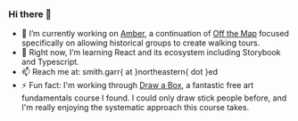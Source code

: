 ### Hi there 👋

<!--
**garrrettt/garrrettt** is a ✨ _special_ ✨ repository because its `README.md` (this file) appears on your GitHub profile.

Here are some ideas to get you started:

- 🔭 I’m currently working on ...
- 🌱 I’m currently learning ...
- 👯 I’m looking to collaborate on ...
- 🤔 I’m looking for help with ...
- 💬 Ask me about ...
- 📫 How to reach me: ...
- 😄 Pronouns: ...
- ⚡ Fun fact: ...
-->

- 🔭 I’m currently working on [Amber](https://github.com/TheEarlyNerd/amber), a continuation of [Off the Map](https://github.com/garrrettt/Off-The-Map) focused specifically on allowing historical groups to create walking tours.
- 🌱 Right now, I’m learning React and its ecosystem including Storybook and Typescript.
- 📫 Reach me at: smith.garr{ at }northeastern{ dot }ed
- ⚡ Fun fact: I'm working through [Draw a Box](https://drawabox.com/), a fantastic free art fundamentals course I found. I could only draw stick people before, and I'm really enjoying the systematic approach this course takes.
